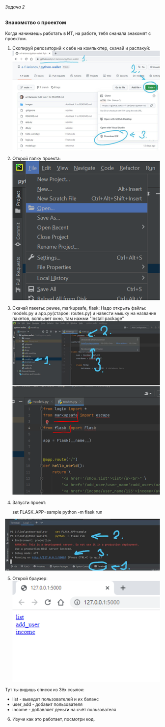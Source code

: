 ###### Задача 2

### Знакомство с проектом

Когда начинаешь работать в ИТ, на работе, тебя сначала знакомят с проектом.

1. Скопируй репозиторий к себе на компьютер, скачай и распакуй:
   ![](../images/run-wallet-1.png)
2. Открой папку проекта:
   ![](../images/run-wallet-2.png)
3. Скачай пакеты: pewee, markupsafe, flask:
   Надо открыть файлы: models.py и app.py(старое: routes.py)
   и навести мышку на название пакетов, всплывет окно, там нажми "Install package"
   ![](../images/run-wallet-3.png)
   ![](../images/run-wallet-4.png)

4. Запусти проект:

   set FLASK_APP=sample python -m flask run

![](../images/run-wallet-5.png)

5. Открой браузер:
   ![](../images/run-wallet-6.png)

Тут ты видишь список из 3ёх ссылок:

- list - выведет пользователей и их баланс
- user_add - добавит пользователя
- income - добавляет деньги на счёт пользователя

6. Изучи как это работает, посмотри код.